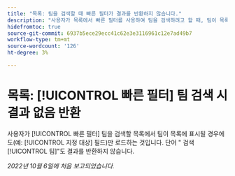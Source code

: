 ```yaml
---
title: "목록: 팀을 검색할 때 빠른 필터가 결과를 반환하지 않습니다."
description: "사용자가 목록에서 빠른 필터를 사용하여 팀을 검색하려고 할 때, 팀이 목록에 표시될 경우에도(예: 지정 대상 필드) 팀 이름을 입력하면 결과가 반환되지 않습니다. 워드팀을 검색해도 결과는 반환되지 않습니다."
hidefromtoc: true
source-git-commit: 6937b5ece29ecc41c62e3e3116961c12e7ad49b7
workflow-type: tm+mt
source-wordcount: '126'
ht-degree: 3%

---
```



# 목록: [!UICONTROL 빠른 필터] 팀 검색 시 결과 없음 반환

사용자가 [!UICONTROL 빠른 필터] 팀을 검색할 목록에서 팀이 목록에 표시될 경우에도(예: [!UICONTROL 지정 대상] 필드)만 로드하는 것입니다. 단어 &quot; 검색[!UICONTROL 팀]&quot;도 결과를 반환하지 않습니다.

_2022년 10월 6일에 처음 보고되었습니다._

